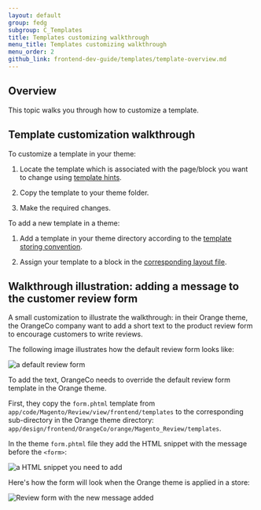 ```yaml
---
layout: default  
group: fedg
subgroup: C_Templates
title: Templates customizing walkthrough
menu_title: Templates customizing walkthrough
menu_order: 2
github_link: frontend-dev-guide/templates/template-overview.md
---
```


<h2>Overview</h2>
This topic walks you through how to customize a template.

<h2>Template customization walkthrough</h2>

To customize a template in your theme:

1. Locate the template which is associated with the page/block you want to change using <a href="{{site.gdeurl}}frontend-dev-guide/themes/debug-theme.html#debug-theme-templ" target="_blank">template hints</a>.

2. Copy the template to your theme folder.

3. Make the required changes.

To add a new template in a theme:

1. Add a template in your theme directory according to the <a href="{{site.gdeurl}}frontend-dev-guide/templates/template-override.html#template-convention" target="_blank">template storing convention</a>. 

2. Assign your template to a block in the <a href="{{site.gdeurl}}frontend-dev-guide/templates/template-override.html#template-layout" target="_blank">corresponding layout file</a>. 

<h2>Walkthrough illustration: adding a message to the customer review form</h2>
A small customization to illustrate the walkthrough: in their Orange theme, the OrangeCo company want to add a short text to the product review form to encourage customers to write reviews. 

The following image illustrates how the default review form looks like:

<img src="{{site.baseurl}}common/images/template_walk_without_text.png" alt="a default review form">

To add the text, OrangeCo needs to override the default review form template in the Orange theme. 

First, they copy the `form.phtml` template from `app/code/Magento/Review/view/frontend/templates` to the corresponding sub-directory in the Orange theme directory: `app/design/frontend/OrangeCo/orange/Magento_Review/templates`.

In the theme `form.phtml` file they add the HTML snippet with the message before the <code>&lt;form&gt;</code>:

<img src="{{site.baseurl}}common/images/template-sample-code.png" alt="a HTML snippet you need to add">

Here's how the form will look when the Orange theme is applied in a store:

<img src="{{site.baseurl}}common/images/template_with_text.png" alt="Review form with the new message added">





